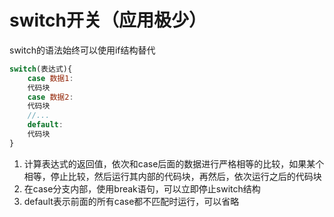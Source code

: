 # switch开关（应用极少）

switch的语法始终可以使用if结构替代

```js
switch(表达式){
    case 数据1:
    代码块
    case 数据2:
    代码块
    //...
    default:
    代码块
}
```

1. 计算表达式的返回值，依次和case后面的数据进行严格相等的比较，如果某个相等，停止比较，然后运行其内部的代码块，再然后，依次运行之后的代码块
2. 在case分支内部，使用break语句，可以立即停止switch结构
3. default表示前面的所有case都不匹配时运行，可以省略